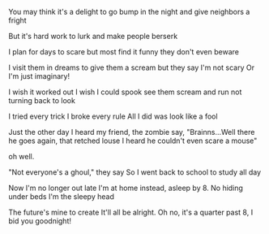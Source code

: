 
You may think it's a delight
to go bump in the night
and give neighbors a fright

But it's hard work to lurk
and make people berserk

I plan for days to scare
but most find it funny
they don't even beware

I visit them in dreams
to give them a scream
but they say I'm not scary
Or I'm just imaginary!

I wish it worked out
I wish I could spook
see them scream and run
not turning back to look

I tried every trick
I broke every rule
All I did was look like a fool

Just the other day
I heard my friend, the zombie say,
"Brainns...Well there he goes again, that retched louse
I heard he couldn't even scare a mouse"

oh well.

"Not everyone's a ghoul," they say
So I went back to school
to study all day

Now I'm no longer out late
I'm at home instead, asleep by 8.
No hiding under beds
I'm the sleepy head

The future's mine to create
It'll all be alright.
Oh no, it's a quarter past 8,
I bid you goodnight!
